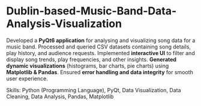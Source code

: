 # Dublin-based-Music-Band-Data-Analysis-Visualization

Developed a **PyQt6 application** for analysing and visualizing song data for a music band. Processed and queried CSV datasets containing song details, play history, and audience requests. Implemented **interactive UI** to filter and display song trends, play frequencies, and other insights. **Generated dynamic visualizations** (histograms, bar charts, pie charts) using **Matplotlib & Pandas**. Ensured **error handling and data integrity** for smooth user experience.

Skills: Python (Programming Language), PyQt, Data Visualization, Data Cleaning, Data Analysis, Pandas, Matplotlib
